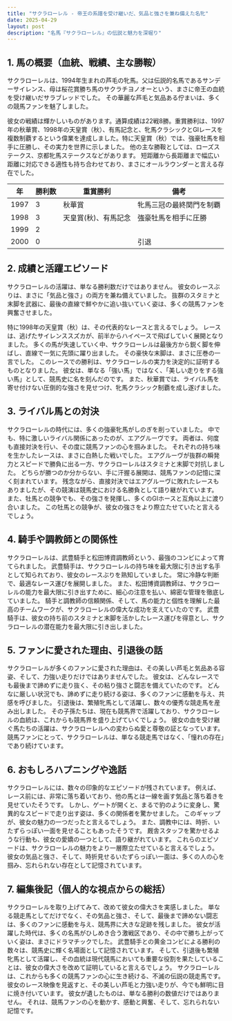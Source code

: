 ```yaml
---
title: "サクラローレル - 帝王の系譜を受け継いだ、気品と強さを兼ね備えた名牝"
date: 2025-04-29
layout: post
description: "名馬『サクラローレル』の伝説と魅力を深堀り"
---
```


## 1. 馬の概要（血統、戦績、主な勝鞍）

サクラローレルは、1994年生まれの芦毛の牝馬。父は伝説的名馬であるサンデーサイレンス、母は桜花賞勝ち馬のサクラチヨノオーという、まさに帝王の血統を受け継いだサラブレッドでした。  その華麗な芦毛と気品ある佇まいは、多くの競馬ファンを魅了しました。

彼女の戦績は輝かしいものがあります。通算成績は22戦8勝。重賞勝利は、1997年の秋華賞、1998年の天皇賞（秋）、有馬記念と、牝馬クラシックとGIレースを複数制覇するという偉業を達成しました。特に天皇賞（秋）では、強豪牡馬を相手に圧勝し、その実力を世界に示しました。  他の主な勝鞍としては、ローズステークス、京都牝馬ステークスなどがあります。  短距離から長距離まで幅広い距離に対応できる適性も持ち合わせており、まさにオールラウンダーと言える存在でした。


| 年 | 勝利数 | 重賞勝利 | 備考 |
|---|---|---|---|
| 1997 | 3 | 秋華賞 | 牝馬三冠の最終関門を制覇 |
| 1998 | 3 | 天皇賞(秋)、有馬記念 | 強豪牡馬を相手に圧勝 |
| 1999 | 2 |  |  |
| 2000 | 0 |  |  引退 |


## 2. 成績と活躍エピソード

サクラローレルの活躍は、単なる勝利数だけではありません。  彼女のレースぶりは、まさに「気品と強さ」の両方を兼ね備えていました。  抜群のスタミナと末脚を武器に、最後の直線で鮮やかに追い抜いていく姿は、多くの競馬ファンを興奮させました。

特に1998年の天皇賞（秋）は、その代表的なレースと言えるでしょう。  レースは、逃げたサイレンススズカが、前半からハイペースで飛ばしていく展開となりました。  多くの馬が失速していく中、サクラローレルは最後方から鋭く脚を伸ばし、直線で一気に先頭に躍り出ました。  その豪快な末脚は、まさに圧巻の一言でした。  このレースでの勝利は、サクラローレルの実力を決定的に証明するものとなりました。  彼女は、単なる「強い馬」ではなく、「美しい走りをする強い馬」として、競馬史に名を刻んだのです。  また、秋華賞では、ライバル馬を寄せ付けない圧倒的な強さを見せつけ、牝馬クラシック制覇を成し遂げました。


## 3. ライバル馬との対決

サクラローレルの時代には、多くの強豪牝馬がしのぎを削っていました。  中でも、特に激しいライバル関係にあったのが、エアグルーヴです。  両者は、何度も直接対決を行い、その度に競馬ファンの心を掴みました。  それぞれの持ち味を生かしたレースは、まさに白熱した戦いでした。  エアグルーヴが抜群の瞬発力とスピードで勝負に出る一方、サクラローレルはスタミナと末脚で対抗しました。  どちらが勝つのか分からない、手に汗握る展開は、競馬ファンの記憶に深く刻まれています。  残念ながら、直接対決ではエアグルーヴに敗れたレースもありましたが、その競演は競馬史における名勝負として語り継がれています。  また、牡馬との競争でも、その強さを発揮し、多くのGIホースと互角以上に渡り合いました。  この牡馬との競争が、彼女の強さをより際立たせていたと言えるでしょう。


## 4. 騎手や調教師との関係性

サクラローレルは、武豊騎手と松田博資調教師という、最強のコンビによって育てられました。  武豊騎手は、サクラローレルの持ち味を最大限に引き出す名手として知られており、彼女のレースぶりを熟知していました。  常に冷静な判断で、最適なレース運びを展開しました。  また、松田博資調教師は、サクラローレルの能力を最大限に引き出すために、細心の注意を払い、綿密な管理を徹底していました。  騎手と調教師の信頼関係、そして、馬の能力と個性を理解した最高のチームワークが、サクラローレルの偉大な成功を支えていたのです。  武豊騎手は、彼女の持ち前のスタミナと末脚を活かしたレース運びを得意とし、サクラローレルの潜在能力を最大限に引き出しました。


## 5. ファンに愛された理由、引退後の話

サクラローレルが多くのファンに愛された理由は、その美しい芦毛と気品ある容姿、そして、力強い走りだけではありませんでした。  彼女は、どんなレースでも最後まで諦めずに走り抜く、その粘り強さと闘志を備えていたのです。  どんなに厳しい状況でも、諦めずに走り続ける姿は、多くのファンに感動を与え、共感を呼びました。  引退後は、繁殖牝馬として活躍し、数々の優秀な競走馬を産み出しました。  その子孫たちは、現在も競馬界で活躍しており、サクラローレルの血統は、これからも競馬界を盛り上げていくでしょう。  彼女の血を受け継ぐ馬たちの活躍は、サクラローレルへの変わらぬ愛と尊敬の証となっています。  競馬ファンにとって、サクラローレルは、単なる競走馬ではなく、「憧れの存在」であり続けています。


## 6. おもしろハプニングや逸話

サクラローレルには、数々の印象的なエピソードが残されています。  例えば、レース前には、非常に落ち着いており、他の馬とは一線を画す気品と落ち着きを見せていたそうです。  しかし、ゲートが開くと、まるで豹のように変身し、驚異的なスピードで走り出す姿は、多くの関係者を驚かせました。  このギャップが、彼女の魅力の一つだったと言えるでしょう。  また、調教中には、時折、いたずらっぽい一面を見せることもあったそうです。  厩舎スタッフを驚かせるような行動も、彼女の愛嬌の一つとして、語り継がれています。  これらのエピソードは、サクラローレルの魅力をより一層際立たせていると言えるでしょう。  彼女の気品と強さ、そして、時折見せるいたずらっぽい一面は、多くの人の心を掴み、忘れられない存在として記憶されています。


## 7. 編集後記（個人的な視点からの総括）

サクラローレルを取り上げてみて、改めて彼女の偉大さを実感しました。  単なる競走馬としてだけでなく、その気品と強さ、そして、最後まで諦めない闘志は、多くのファンに感動を与え、競馬界に大きな足跡を残しました。  彼女が活躍した時代は、多くの名馬がひしめき合う激戦区であり、その中で勝ち上がっていく姿は、まさにドラマチックでした。  武豊騎手との黄金コンビによる勝利の数々は、競馬史に輝く名場面として記憶されています。  そして、引退後も繁殖牝馬として活躍し、その血統は現代競馬においても重要な役割を果たしていることは、彼女の偉大さを改めて証明していると言えるでしょう。  サクラローレルは、これからも多くの競馬ファンの心に生き続ける、不滅の伝説の競走馬です。  彼女のレース映像を見返すと、その美しい芦毛と力強い走りが、今でも鮮明に目に焼き付いています。  彼女が遺したものは、単なる勝利の数値だけではありません。  それは、競馬ファンの心を動かす、感動と興奮、そして、忘れられない記憶です。
